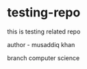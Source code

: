 # testing-repo
this is testing related repo
<br>

author - musaddiq khan
<br>

branch computer science 

